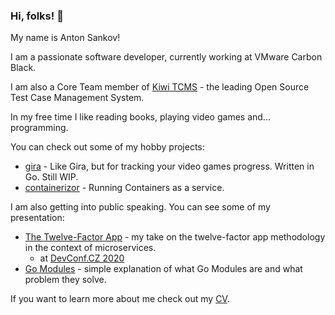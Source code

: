 ### Hi, folks! 👋

My name is Anton Sankov!

I am a passionate software developer, currently working at VMware Carbon Black.

I am also a Core Team member of [Kiwi TCMS](https://github.com/kiwitcms) - the leading Open Source Test Case Management System.

In my free time I like reading books, playing video games and... programming.

You can check out some of my hobby projects:
- [gira](https://github.com/asankov/gira) - Like Gira, but for tracking your video games progress. Written in Go. Still WIP.
- [containerizor](https://github.com/asankov/containerizor) - Running Containers as a service.

I am also getting into public speaking. You can see some of my presentation:
- [The Twelve-Factor App](https://asankov.org/twelve-factor-app) - my take on the twelve-factor app methodology in the context of microservices.
  - at [DevConf.CZ 2020](https://youtu.be/xyeXx2qtfLI)
- [Go Modules](https://asankov.org/go-modules) - simple explanation of what Go Modules are and what problem they solve.

If you want to learn more about me check out my [CV](https://asankov.org/cv).
<!--
**asankov/asankov** is a ✨ _special_ ✨ repository because its `README.md` (this file) appears on your GitHub profile.

Here are some ideas to get you started:

- 🔭 I’m currently working on ...
- 🌱 I’m currently learning ...
- 👯 I’m looking to collaborate on ...
- 🤔 I’m looking for help with ...
- 💬 Ask me about ...
- 📫 How to reach me: ...
- 😄 Pronouns: ...
- ⚡ Fun fact: ...
-->
